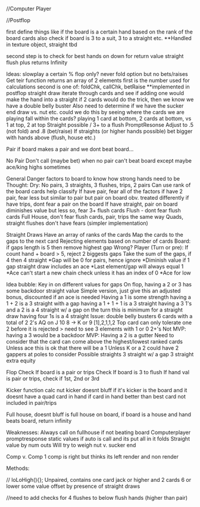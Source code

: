 //Computer Player

//Postflop

first define things like if the board is a certain hand based on the rank of the board cards
  also check if board is 3 to a suit, 3 to a straight etc.
**Handled in texture object, straight tbd

second step is to check for best hands on down for return value
  straight flush plus returns Infinity

Ideas:
slowplay a certain % 
  flop only?
never fold option but no bets/raises
  Get teir function returns an array of 2 elements
    first is the number used for calculations
    second is one of: foldChk, callChk, betRaise
  **implemented in postflop
straight draw
  iterate through cards and see if adding one would make the hand into a straight
    if 2 cards would do the trick, then we know we have a double belly buster
      Also need to determine if we have the sucker end draw vs. nut etc.
        could we do this by seeing where the cards we are playing fall within the cards?
          playing 1 card at bottom, 2 cards at bottom, vs 1 at top, 2 at top
Straight possible / 3+ to a flush
PromptResonse
  Adjust to .5 (not fold) and .8 (bet/raise)
If straights (or higher hands possible) bet bigger with hands above (flush, house etc.)

Pair
  if board makes a pair and we dont beat board...

No Pair
  Don't call (maybe bet) when no pair can't beat board except maybe ace/king highs sometimes

General Danger factors to board to know how strong hands need to be
  Thought: Dry: No pairs, 3 straights, 3 flushes, trips, 2 pairs
    Can use rank of the board cards help classify
  If have pair, fear all of the factors
  if have 2 pair, fear less but similar to pair but pair on board obv. treated differently
  if have trips, dont fear a pair on the board
  If have straight, pair on board diminishes value but less so, fear 3+ flush cards
  Flush - dont fear flush cards
  Full House, don't fear flush cards, pair, trips the same way
  Quads, straight flushes don't have fears (simpler implementation)

  
Straight Draws
  Have an array of ranks of the cards
  Map the cards to the gaps to the next card
    Rejecting elements based on number of cards
      Board: if gaps length is 5 then remove highest gap
      Wrong? Player (Turn or pre): If count hand + board > 5, reject 2 biggests gaps
    Take the sum of the gaps, if 4 then 4 straight
      *Gap will be 0 for pairs, hence ignore
        *Diminish value if 1 gap straight draw includes an ace
      *Last element/gap will always equal 1
      *Ace can't start a new chain check unless it has an index of 0
      *Ace for low

Idea bubble: Key in on different values for gaps
  On flop, having a 2 or 3 has some backdoor straight value
    Simple version, just give this an adjusted bonus, discounted if an ace is needed
    Having a 1 is some strength
    having a 1 + 2 is a 3 straight with a gap
    having a 1 + 1 + 1 is a 3 straight
    having a 3 1's and a 2 is a 4 straight w/ a gap
      on the turn this is minimum for a straight draw
    having four 1s is a 4 straight
    Issue: double belly busters
      6 cards with a total of 2 2's
      AQ on J 10 8 -> K or 9    [1],2,1,1,2
        Top card can only tolerate one 2 before it is rejected > need to see 3 elements with 1 or 0 2+'s
          Not MVP: having a 3 would be a backdoor
          MVP: Having a 2 is a gutter
            Need to consider that the card can come above the highest/lowest ranked cards
              Unless ace this is ok that there will be a 1
              Unless K or a 2 could have 2 gappers at poles to consider
              Possible straights
                3 straight w/ a gap
3 straight extra equity




  
Flop
  Check If board is a pair or trips
  Check If board is 3 to flush
  If hand val is pair or trips, check if 1st, 2nd or 3rd
  

Kicker function
  calc nut kicker
  doesnt bluff if it's kicker is the board and it doesnt have a quad card in hand 
  if card in hand better than best card not included in pair/trips

Full house, doesnt bluff is full house on board, if board is a house and hand beats board, return infinity


Weaknesses:
Always call on fullhouse if not beating board
Computerplayer promptresponse static values
if auto is call and its put all in it folds
Straight value by num outs
  Will try to weigh nut v. sucker end



Comp v. Comp
  1 comp is right but thinks its left
  render and non render

Methods:

// loLoHigh(){};
  Unpaired, contains one card jack or higher and 2 cards 6 or lower
    some value offset by presence of straight draws

//need to add checks for 4 flushes to below flush hands (higher than pair)